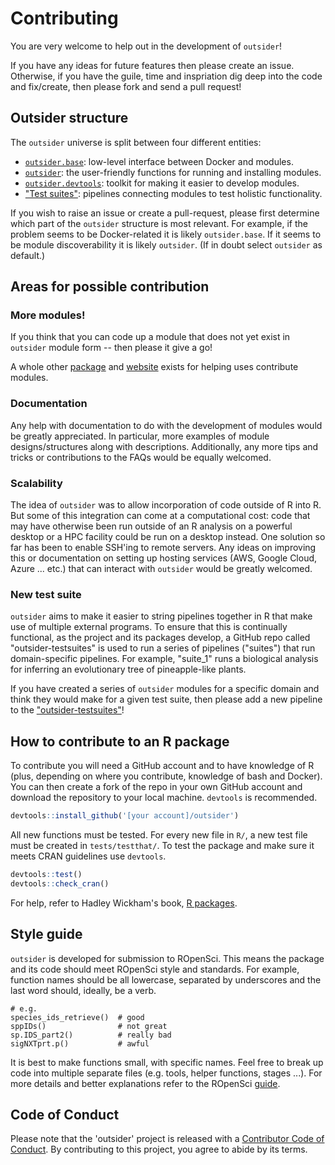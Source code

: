 # Contributing

You are very welcome to help out in the development of `outsider`!

If you have any ideas for future features then please create an issue.
Otherwise, if you have the guile, time and inspriation dig deep into the code
and fix/create, then please fork and send a pull request!

## Outsider structure

The `outsider` universe is split between four different entities:

* [`outsider.base`](https://github.com/AntonelliLab/outsider.base): low-level
interface between Docker and modules.
* [`outsider`](https://github.com/AntonelliLab/outsider): the user-friendly
functions for running and installing modules.
* [`outsider.devtools`](https://github.com/AntonelliLab/outsider.devtools):
toolkit for making it easier to develop modules.
* ["Test suites"](https://github.com/AntonelliLab/outsider-testsuites):
pipelines connecting modules to test holistic functionality.

If you wish to raise an issue or create a pull-request, please first
determine which part of the `outsider` structure is most relevant. For example,
if the problem seems to be Docker-related it is likely `outsider.base`. If it
seems to be module discoverability it is likely `outsider`. (If in doubt
select `outsider` as default.)

## Areas for possible contribution

### More modules!

If you think that you can code up a module that does not yet exist in `outsider`
module form -- then please it give a go!

A whole other [package](https://github.com/AntonelliLab/outsider.devtools) and
[website](https://antonellilab.github.io/outsider.devtools/) exists for helping
uses contribute modules.

### Documentation

Any help with documentation to do with the development of modules would be
greatly appreciated. In particular, more examples of module designs/structures
along with descriptions. Additionally, any more tips and tricks or contributions
to the FAQs would be equally welcomed.

### Scalability

The idea of `outsider` was to allow incorporation of code outside of R into R.
But some of this integration can come at a computational cost: code that may
have otherwise been run outside of an R analysis on a powerful desktop or
a HPC facility could be run on a desktop instead. One solution so far has been
to enable SSH'ing to remote servers. Any ideas on improving this or
documentation on setting up hosting services (AWS, Google Cloud, Azure ... etc.)
that can interact with `outsider` would be greatly welcomed.

### New test suite

`outsider` aims to make it easier to string pipelines together in R that make
use of multiple external programs. To ensure that this is continually
functional, as the project and its packages develop, a GitHub repo
called "outsider-testsuites" is used to run a series of pipelines ("suites")
that run domain-specific pipelines. For example, "suite_1" runs a biological
analysis for inferring an evolutionary tree of pineapple-like plants.

If you have created a series of `outsider` modules for a specific domain and
think they would make for a given test suite, then please add a new pipeline to
the
["outsider-testsuites"](https://github.com/AntonelliLab/outsider-testsuites)!

## How to contribute to an R package

To contribute you will need a GitHub account and to have knowledge of
R (plus, depending on where you contribute, knowledge of bash and Docker).
You can then create a fork of the repo in your own GitHub account
and download the repository to your local machine. `devtools` is recommended.

```r
devtools::install_github('[your account]/outsider')
```

All new functions must be tested. For every new file in `R/`, a new test file
must be created in `tests/testthat/`. To test the package and make sure it
meets CRAN guidelines use `devtools`. 

```r
devtools::test()
devtools::check_cran()
```

For help, refer to Hadley Wickham's book, [R packages](http://r-pkgs.had.co.nz/).

## Style guide

`outsider` is developed for submission to ROpenSci. This means the package and
its code should meet ROpenSci style and standards. For example, function
names should be all lowercase, separated by underscores and the last word
should, ideally, be a verb.

```
# e.g.
species_ids_retrieve()  # good
sppIDs()                # not great
sp.IDS_part2()          # really bad
sigNXTprt.p()           # awful
```

It is best to make functions small, with specific names. Feel free to break up code into multiple separate files (e.g. tools,
helper functions, stages ...). For more details and better explanations refer to the ROpenSci [guide](https://devguide.ropensci.org/building.html).

## Code of Conduct

Please note that the 'outsider' project is released with a
[Contributor Code of Conduct](CODE_OF_CONDUCT.md).
By contributing to this project, you agree to abide by its terms.
